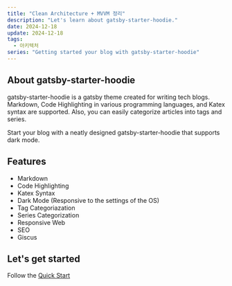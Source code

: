 ```yaml
---
title: "Clean Architecture + MVVM 정리"
description: "Let's learn about gatsby-starter-hoodie."
date: 2024-12-18
update: 2024-12-18
tags:
  - 아키텍처
series: "Getting started your blog with gatsby-starter-hoodie"
---
```


## About gatsby-starter-hoodie

gatsby-starter-hoodie is a gatsby theme created for writing tech blogs. Markdown, Code Highlighting in various programming languages, and Katex syntax are supported. Also, you can easily categorize articles into tags and series.

Start your blog with a neatly designed gatsby-starter-hoodie that supports dark mode.

## Features

- Markdown
- Code Highlighting
- Katex Syntax
- Dark Mode (Responsive to the settings of the OS)
- Tag Categoriazation
- Series Categorization
- Responsive Web
- SEO
- Giscus

## Let's get started

Follow the [Quick Start](/quick-start)
